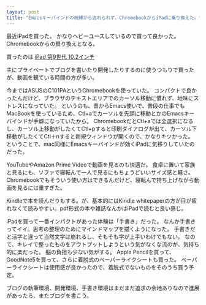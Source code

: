 ```yaml
---
layout: post
title: "Emacsキーバインドの呪縛から逃れられず、ChromebookからiPadに乗り換えた。"
---
```


最近iPadを買った。
かなりヘビーユースしているので買って良かった。
Chromebookからの乗り換えとなる。

買ったのは [iPad 第9世代 10.2インチ](https://www.apple.com/jp/ipad-10.2/)

主にプライベートでブログを書いたり開発したりするのに使うつもりで買ったが、動画を観ている時間の方が多い。

今まではASUSのC101PAというChromebookを使っていた。
コンパクトで良かったんだけど、ブラウザのテキストエリアでのカーソル移動に慣れず、地味にストレスになっていた。
というのも、昔からEmacs使いで、普段の仕事でもMacBookを使っているため、Ctl+aでカーソルを先頭に移動とかのEmacsキーバインドが手癖になっていたから。
ChromebookだとCtl+aでは全選択になるし、カーソル上移動がしたくてCtl+pすると印刷ダイアログが出て、カーソル下移動がしたくてCtl＋nすると新規ウィンドウが開くので、かなりキツかった。
ということで、mac同様にEmacsキーバインドが効くiPadに気移りしていたのだった。

YouTubeやAmazon Prime Videoで動画を見るのも快適だ。
食卓に置いて家族と見るにも、ソファで寝転んで一人で見るにもちょうどいいサイズ感と軽さ。
Chromebookでもそういう使い方はできるんだけど、寝転んで持ち上げながら動画を見るには重すぎた。

Kindleで本を読んだりもする。が、基本的にはKindle whitepaperの方が目が疲れなくて読みやすい。pdf形式の本や雑誌なんかはiPadで読むと良い感じ。

iPadを買って一番インパクトがあった体験は「手書き」だった。
なんか手書きってイイ。思考の整理のためにマインドマップを描くようになった。
手書きだと活字と違って当然文字は崩れるし、そもそも字が上手いわけでもない。
なので、キレイで整ったものをアウトプットしようという気がなくな流のが、気持ち的に楽だった。
脳の負担も少ない気がする。
Apple Pencilを買って、GoodNote5を買って、さらに着脱式のペーパーライクシートも買った。
ペーパーライクシートは使用感が良かったので、着脱式でないものをそのうち買う予定。

ブログの執筆環境、開発環境、手書き環境はまだまだ追求の余地ありなので進展があったら、またブログを書こう。